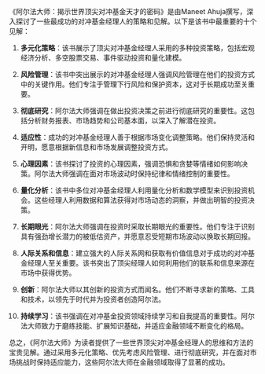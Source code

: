 《阿尔法大师：揭示世界顶尖对冲基金天才的密码》是由Maneet Ahuja撰写，深入探讨了一些最成功的对冲基金经理人的策略和见解。以下是该书中最重要的十个见解：

1. **多元化策略**：该书展示了顶尖对冲基金经理人采用的多种投资策略，包括宏观经济分析、多空股票交易、事件驱动投资和量化建模。

2. **风险管理**：该书中突出展示的对冲基金经理人强调风险管理在他们的投资方式中的关键作用。他们专注于管理下行风险和保护资本，这对于长期成功至关重要。

3. **彻底研究**：阿尔法大师强调在做出投资决策之前进行彻底研究的重要性。这包括分析财务报表、市场趋势和公司基本面，以深入了解潜在投资。

4. **适应性**：成功的对冲基金经理人善于根据市场变化调整策略。他们保持灵活和开明，愿意根据新信息和市场发展调整投资方式。

5. **心理因素**：该书探讨了投资的心理因素，强调恐惧和贪婪等情绪如何影响决策。阿尔法大师强调在面对市场波动时保持纪律和情绪控制的重要性。

6. **量化分析**：该书中多位对冲基金经理人利用量化分析和数学模型来识别投资机会。这些经理人利用数据和算法获得对市场动态的洞察，并做出明智的投资决策。

7. **长期眼光**：阿尔法大师强调在投资时采取长期眼光的重要性。他们专注于识别具有强劲增长潜力的被低估资产，并愿意忍受短期市场波动以换取长期回报。

8. **人际关系和信息**：建立强大的人际关系网和获取有价值信息对于成功的对冲基金经理人至关重要。该书突出了顶尖经理人如何利用他们的联系和信息来源在市场中获得优势。

9. **创新**：阿尔法大师以其创新的投资方式而闻名。他们不断寻求新的策略、工具和技术，以领先于时代并为投资者创造阿尔法。

10. **持续学习**：该书强调在对冲基金投资领域持续学习和自我提高的重要性。阿尔法大师致力于磨练技能、扩展知识基础，并适应金融领域不断变化的格局。

总之，《阿尔法大师》为读者提供了一些世界顶尖对冲基金经理人的思维和方法的宝贵见解。通过采用多元化策略、优先考虑风险管理、进行彻底研究，并在面对市场挑战时保持适应能力，这些阿尔法大师在金融领域取得了显著的成功。